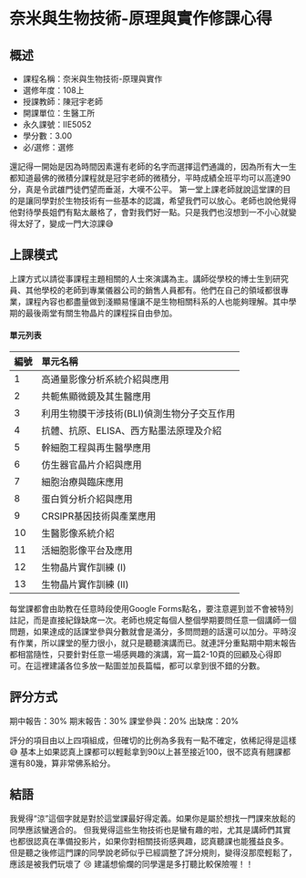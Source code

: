 
# 奈米與生物技術-原理與實作修課心得
## 概述
- 課程名稱：奈米與生物技術-原理與實作
- 選修年度：108上
- 授課教師：陳冠宇老師
- 開課單位：生醫工所  
- 永久課號：IIE5052
- 學分數：3.00
- 必/選修：選修

還記得一開始是因為時間因素還有老師的名字而選擇這們通識的，因為所有大一生都知道最佛的微積分課程就是冠宇老師的微積分，平時成績全班平均可以高達90分，真是令武䧺門徒們望而垂涎，大嘆不公平。
第一堂上課老師就說這堂課的目的是讓同學對於生物技術有一些基本的認識，希望我們可以放心。老師也說他覺得他對待學長姐們有點太嚴格了，會對我們好一點。只是我們也沒想到一不小心就變得太好了，變成一門大涼課😅


## 上課模式

上課方式以請從事課程主題相關的人士來演講為主。講師從學校的博士生到研究員、其他學校的老師到專業儀器公司的銷售人員都有。他們在自己的領域都很專業，課程內容也都盡量做到淺顯易懂讓不是生物相關科系的人也能夠理解。其中學期的最後兩堂有關生物晶片的課程採自由參加。

#### 單元列表

編號 | 單元名稱
--------|:-----
1|高通量影像分析系統介紹與應用 
2| 共軛焦顯微鏡及其生醫應用
3| 利用生物膜干涉技術(BLI)偵測生物分子交互作用 
4| 抗體、抗原、ELISA、西方點墨法原理及介紹 
5| 幹細胞工程與再生醫學應用 
6| 仿生器官晶片介紹與應用 
7| 細胞治療與臨床應用 
8| 蛋白質分析介紹與應用 
9| CRSIPR基因技術與產業應用 
10| 生醫影像系統介紹 
11| 活細胞影像平台及應用 
12| 生物晶片實作訓練 (I) 
13| 生物晶片實作訓練 (II) 

每堂課都會由助教在任意時段使用Google Forms點名，要注意遲到並不會被特別註記，而是直接紀錄缺席一次。老師也規定每個人整個學期要問任意一個講師一個問題，如果達成的話課堂參與分數就會是滿分，多問問題的話還可以加分。平時沒有作業，所以課堂的壓力很小，就只是聽聽演講而已。就連評分重點期中期末報告都相當隨性，只要針對任意一場感興趣的演講，寫一篇2-10頁的回顧及心得即可。在這裡建議各位多放一點圖並加長篇幅，都可以拿到很不錯的分數。

## 評分方式
期中報告：30%
期末報告：30%
課堂參與：20%
出缺席：20%

評分的項目由以上四項組成，但確切的比例為多我有一點不確定，依稀記得是這樣😅
基本上如果認真上課都可以輕鬆拿到90以上甚至接近100，很不認真有翹課都還有80幾，算非常佛系給分。

## 結語
我覺得“涼”這個字就是對於這堂課最好得定義。如果你是屬於想找一門課來放鬆的同學應該蠻適合的。
但我覺得這些生物技術也是蠻有趣的啦，尤其是講師們其實也都很認真在準備投影片，如果你對相關技術感興趣，認真聽課也能獲益良多。
但是聽之後修這門課的同學說老師似乎已經調整了評分規則，變得沒那麼輕鬆了，應該是被我們玩壞了 😢 建議想偷爛的同學還是多打聽比較保險喔！！





